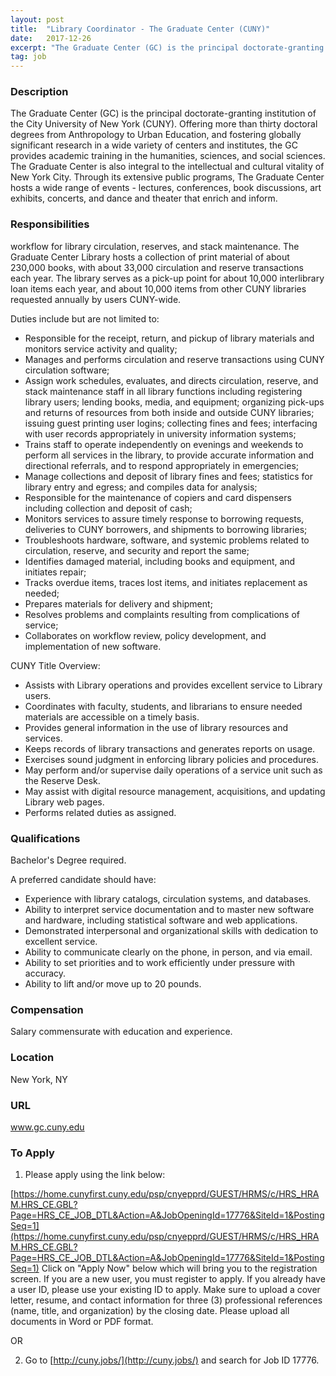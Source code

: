 ```yaml
---
layout: post
title:  "Library Coordinator - The Graduate Center (CUNY)"
date:   2017-12-26
excerpt: "The Graduate Center (GC) is the principal doctorate-granting institution of the City University of New York (CUNY). Offering more than thirty doctoral degrees from Anthropology to Urban Education, and fostering globally significant research in a wide variety of centers and institutes, the GC provides academic training in the humanities, sciences,..."
tag: job
---
```


### Description   

The Graduate Center (GC) is the principal doctorate-granting institution of the City University of New York (CUNY). Offering more than thirty doctoral degrees from Anthropology to Urban Education, and fostering globally significant research in a wide variety of centers and institutes, the GC provides academic training in the humanities, sciences, and social sciences. The Graduate Center is also integral to the intellectual and cultural vitality of New York City. Through its extensive public programs, The Graduate Center hosts a wide range of events - lectures, conferences, book discussions, art exhibits, concerts, and dance and theater that enrich and inform.


### Responsibilities   

workflow for library circulation, reserves, and stack maintenance. The Graduate Center Library hosts a collection of print material of about 230,000 books, with about 33,000 circulation and reserve transactions each year. The library serves as a pick-up point for about 10,000 interlibrary loan items each year, and about 10,000 items from other CUNY libraries requested annually by users CUNY-wide. 

Duties include but are not limited to:
- Responsible for the receipt, return, and pickup of library materials and monitors service activity and quality;
- Manages and performs circulation and reserve transactions using CUNY circulation software;
- Assign work schedules, evaluates, and directs circulation, reserve, and stack maintenance staff in all library functions including registering library users; lending books, media, and equipment; organizing pick-ups and returns of resources from both inside and outside CUNY libraries; issuing guest printing user logins; collecting fines and fees; interfacing with user records appropriately in university information systems;
- Trains staff to operate independently on evenings and weekends to perform all services in the library, to provide accurate information and directional referrals, and to respond appropriately in emergencies;
- Manage collections and deposit of library fines and fees; statistics for library entry and egress; and compiles data for analysis;
- Responsible for the maintenance of copiers and card dispensers including collection and deposit of cash;
- Monitors services to assure timely response to borrowing requests, deliveries to CUNY borrowers, and shipments to borrowing libraries;
- Troubleshoots hardware, software, and systemic problems related to circulation, reserve, and security and report the same; 
- Identifies damaged material, including books and equipment, and initiates repair;
- Tracks overdue items, traces lost items, and initiates replacement as needed;
- Prepares materials for delivery and shipment;
- Resolves problems and complaints resulting from complications of service;
- Collaborates on workflow review, policy development, and implementation of new software.


CUNY Title Overview:

- Assists with Library operations and provides excellent service to Library users.
- Coordinates with faculty, students, and librarians to ensure needed materials are accessible on a timely basis.
- Provides general information in the use of library resources and services.
- Keeps records of library transactions and generates reports on usage.
- Exercises sound judgment in enforcing library policies and procedures.
- May perform and/or supervise daily operations of a service unit such as the Reserve Desk.
- May assist with digital resource management, acquisitions, and updating Library web pages.
- Performs related duties as assigned.



### Qualifications   

Bachelor's Degree required.

A preferred candidate should have:
- Experience with library catalogs, circulation systems, and databases.
- Ability to interpret service documentation and to master new software and hardware, including statistical software and web applications.
- Demonstrated interpersonal and organizational skills with dedication to excellent service. 
- Ability to communicate clearly on the phone, in person, and via email.
- Ability to set priorities and to work efficiently under pressure with accuracy.
- Ability to lift and/or move up to 20 pounds.



### Compensation   

Salary commensurate with education and experience.


### Location   

New York, NY


### URL   

www.gc.cuny.edu

### To Apply   

1. Please apply using the link below:

[https://home.cunyfirst.cuny.edu/psp/cnyepprd/GUEST/HRMS/c/HRS_HRAM.HRS_CE.GBL?Page=HRS_CE_JOB_DTL&Action=A&JobOpeningId=17776&SiteId=1&PostingSeq=1](https://home.cunyfirst.cuny.edu/psp/cnyepprd/GUEST/HRMS/c/HRS_HRAM.HRS_CE.GBL?Page=HRS_CE_JOB_DTL&Action=A&JobOpeningId=17776&SiteId=1&PostingSeq=1) 
Click on "Apply Now" below which will bring you to the registration screen. If you are a new user, you must register to apply. If you already have a user ID, please use your existing ID to apply. Make sure to upload a cover letter, resume, and contact information for three (3) professional references (name, title, and organization) by the closing date. Please upload all documents in Word or PDF format.

OR

2. Go to [http://cuny.jobs/](http://cuny.jobs/) and search for Job ID 17776.







